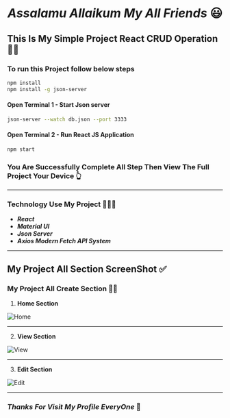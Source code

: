 
<h1 align="center"><i>Assalamu Allaikum My All Friends</i> 😃</h1>

<h2>This Is My Simple Project React CRUD Operation 👩‍💻</h2>

### To run this Project follow below steps
```bash
npm install 
npm install -g json-server
```
#### Open Terminal 1 - Start Json server
```bash
json-server --watch db.json --port 3333
```
#### Open Terminal 2 - Run React JS Application
```bash
npm start
```
### You Are Successfully Complete All Step Then View The Full Project Your Device 👆

***

### Technology Use My Project 👩🏾‍💻
- ***React***
- ***Material UI***
- ***Json Server***
- ***Axios Modern Fetch API System***

***

## My Project All Section ScreenShot ✅

### My Project All Create Section 👵🏿

1. **Home Section**

![Home](https://user-images.githubusercontent.com/106918656/205230341-456c0fb6-d82c-4238-970b-146f6eb50338.jpg )

***
2. **View Section**

![View](https://user-images.githubusercontent.com/106918656/205230717-0a05294f-2ec9-4696-89db-7cba15234097.jpg)

***
3. **Edit Section**

![Edit](https://user-images.githubusercontent.com/106918656/205230895-b6693753-adbc-4f15-ba70-2bf18e18dfc1.jpg)

***

### ***Thanks For Visit My Profile EveryOne***  🥰
